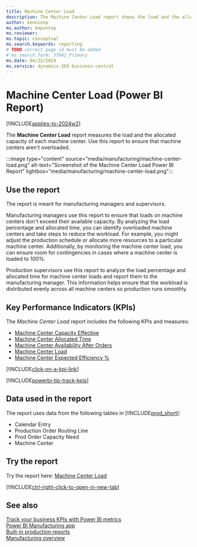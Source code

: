 ```yaml
---
title: Machine Center Load
description: The Machine Center Load report shows the load and the allocated capacity of each machine center.
author: kennienp
ms.author: kepontop
ms.reviewer:
ms.topic: conceptual
ms.search.keywords: reporting
# TODO correct page id must be added
# ms.search.form: 37042_Primary 
ms.date: 04/22/2024
ms.service: dynamics-365-business-central
---
```


# Machine Center Load (Power BI Report)

[!INCLUDE[applies-to-2024w2](includes/applies-to-2024w2.md)]

The **Machine Center Load** report measures the load and the allocated capacity of each machine center. Use this report to ensure that machine centers aren't overloaded.

:::image type="content" source="media/manufacturing/machine-center-load.png" alt-text="Screenshot of the Machine Center Load Power BI Report" lightbox="media/manufacturing/machine-center-load.png":::

## Use the report

The report is meant for manufacturing managers and supervisors.

Manufacturing managers use this report to ensure that loads on machine centers don't exceed their available capacity. By analyzing the load percentage and allocated time, you can identify overloaded machine centers and take steps to reduce the workload. For example, you might adjust the production schedule or allocate more resources to a particular machine center. Additionally, by monitoring the machine center load, you can ensure room for contingencies in cases where a machine center is loaded to 100%.

Production supervisors use this report to analyze the load percentage and allocated time for machine center loads and report them to the manufacturing manager. This information helps ensure that the workload is distributed evenly across all machine centers so production runs smoothly.

## Key Performance Indicators (KPIs)

The *Machine Center Load* report includes the following KPIs and measures:

- [Machine Center Capacity Effective]()
- [Machine Center Allocated Time]()
- [Machine Center Availability After Orders]()
- [Machine Center Load]()
- [Machine Center Expected Efficiency %]()

[!INCLUDE[click-on-a-kpi-link](includes/click-on-a-kpi-link.md)]

[!INCLUDE[powerbi-tip-track-kpis](includes/powerbi-tip-track-kpis.md)]

## Data used in the report

The report uses data from the following tables in [!INCLUDE[prod_short](includes/prod_short.md)]:

- Calendar Entry
- Production Order Routing Line
- Prod Order Capacity Need
- Machine Center
  
## Try the report

Try the report here: [Machine Center Load](https://businesscentral.dynamics.com?page=)<!-- TODO Set page ID for link -->

[!INCLUDE[ctrl-right-click-to-open-in-new-tab](includes/ctrl-right-click-to-open-in-new-tab.md)]

## See also

[Track your business KPIs with Power BI metrics](track-kpis-with-power-bi-metrics.md)  
[Power BI Manufacturing app](manufacturing-powerbi-app.md)  
[Built-in production reports](production-reports.md)  
[Manufacturing overview](production-manage-manufacturing.md)
